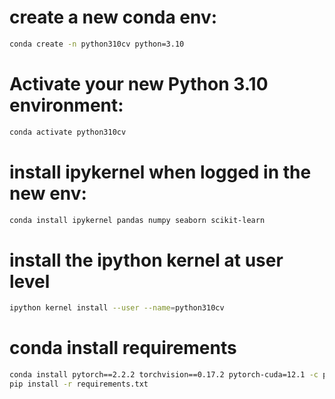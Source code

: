 # create a new conda env:

```bash
conda create -n python310cv python=3.10
```

# Activate your new Python 3.10 environment:

```bash
conda activate python310cv
```

# install ipykernel when logged in the new env:

```bash
conda install ipykernel pandas numpy seaborn scikit-learn
```

# install the ipython kernel at user level

```bash
ipython kernel install --user --name=python310cv
```

# conda install requirements

```bash
conda install pytorch==2.2.2 torchvision==0.17.2 pytorch-cuda=12.1 -c pytorch -c nvidia
pip install -r requirements.txt
```
